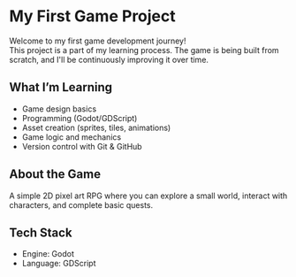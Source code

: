 # My First Game Project

Welcome to my first game development journey!  
This project is a part of my learning process. The game is being built from scratch, and I'll be continuously improving it over time.

## What I’m Learning

- Game design basics
- Programming (Godot/GDScript)
- Asset creation (sprites, tiles, animations)
- Game logic and mechanics
- Version control with Git & GitHub

## About the Game

A simple 2D pixel art RPG where you can explore a small world, interact with characters, and complete basic quests. 

## Tech Stack

- Engine: Godot
- Language: GDScript
  
